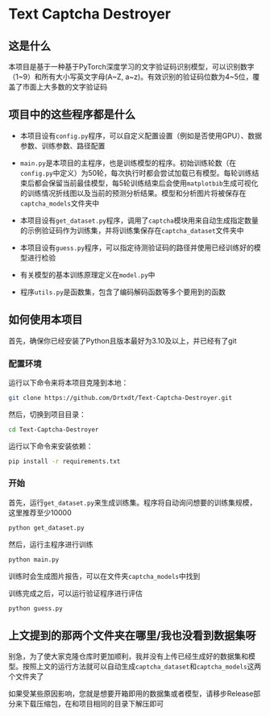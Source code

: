 # Text Captcha Destroyer

## 这是什么

本项目是基于一种基于PyTorch深度学习的文字验证码识别模型，可以识别数字（1~9）和所有大小写英文字母(A~Z, a~z)。有效识别的验证码位数为4~5位，覆盖了市面上大多数的文字验证码

## 项目中的这些程序都是什么

- 本项目设有`config.py`程序，可以自定义配置设置（例如是否使用GPU）、数据参数、训练参数、路径配置
- `main.py`是本项目的主程序，也是训练模型的程序。初始训练轮数（在`config.py`中定义）为50轮，每次执行时都会尝试加载已有模型。每轮训练结束后都会保留当前最佳模型，每5轮训练结束后会使用`matplotbib`生成可视化的训练情况折线图以及当前的预测分析结果。模型和分析图片将被保存在`captcha_models`文件夹中

- 本项目设有`get_dataset.py`程序，调用了`captcha`模块用来自动生成指定数量的示例验证码作为训练集，并将训练集保存在`captcha_dataset`文件夹中

- 本项目设有`guess.py`程序，可以指定待测验证码的路径并使用已经训练好的模型进行检验
- 有关模型的基本训练原理定义在`model.py`中
- 程序`utils.py`是函数集，包含了编码解码函数等多个要用到的函数

## 如何使用本项目

首先，确保你已经安装了Python且版本最好为3.10及以上，并已经有了git

### 配置环境

运行以下命令来将本项目克隆到本地：

```bash
git clone https://github.com/Drtxdt/Text-Captcha-Destroyer.git
```

然后，切换到项目目录：

```bash
cd Text-Captcha-Destroyer
```

运行以下命令来安装依赖：

```bash
pip install -r requirements.txt
```

### 开始

首先，运行`get_dataset.py`来生成训练集。程序将自动询问想要的训练集规模，这里推荐至少10000

```bash
python get_dataset.py
```

然后，运行主程序进行训练

```bash
python main.py
```

训练时会生成图片报告，可以在文件夹`captcha_models`中找到

训练完成之后，可以运行验证程序进行评估

```bash
python guess.py
```

## 上文提到的那两个文件夹在哪里/我也没看到数据集呀

别急，为了使大家克隆仓库时更加顺利，我并没有上传已经生成好的数据集和模型。按照上文的运行方法就可以自动生成`captcha_dataset`和`captcha_models`这两个文件夹了

如果受某些原因影响，您就是想要开箱即用的数据集或者模型，请移步Release部分来下载压缩包，在和项目相同的目录下解压即可

